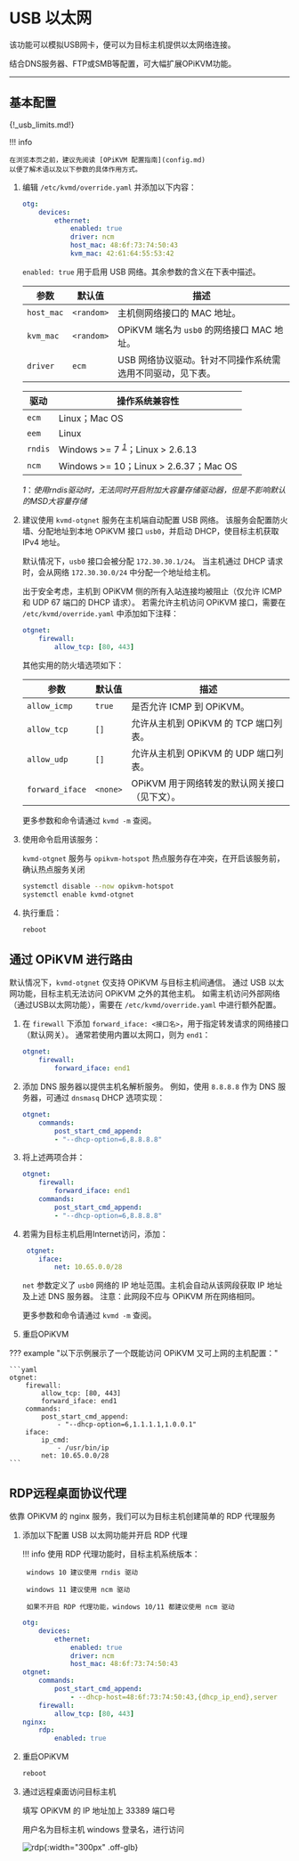 # USB 以太网

该功能可以模拟USB网卡，便可以为目标主机提供以太网络连接。

结合DNS服务器、FTP或SMB等配置，可大幅扩展OPiKVM功能。

-----

## 基本配置

{!_usb_limits.md!}

!!! info

    在浏览本页之前，建议先阅读 [OPiKVM 配置指南](config.md)
    以便了解术语以及以下参数的具体作用方式。

1. 编辑 `/etc/kvmd/override.yaml` 并添加以下内容：

    ``` yaml
    otg:
        devices:
            ethernet:
                enabled: true
                driver: ncm
                host_mac: 48:6f:73:74:50:43
                kvm_mac: 42:61:64:55:53:42
    ```

    `enabled: true` 用于启用 USB 网络。其余参数的含义在下表中描述。

    | 参数         | 默认值      | 描述                                      |
    |-------------|-------------|-----------------------------------------|
    | `host_mac`  | `<random>`  | 主机侧网络接口的 MAC 地址。             |
    | `kvm_mac`   | `<random>`  | OPiKVM 端名为 `usb0` 的网络接口 MAC 地址。|
    | `driver`    | `ecm`       | USB 网络协议驱动。针对不同操作系统需选用不同驱动，见下表。|

    | 驱动     | 操作系统兼容性                        |
    |---------|--------------------------------------|
    | `ecm`   | Linux；Mac OS                        |
    | `eem`   | Linux                                |
    | `rndis` | Windows >= 7 <sup>[*1*](#rndis)</sup>；Linux > 2.6.13    |
    | `ncm`   | Windows >= 10；Linux > 2.6.37；Mac OS |

    <a name="rndis">*1*</a>：*使用rndis驱动时，无法同时开启附加大容量存储驱动器，但是不影响默认的MSD大容量存储*

2. 建议使用 `kvmd-otgnet` 服务在主机端自动配置 USB 网络。
    该服务会配置防火墙、分配地址到本地 OPiKVM 接口 `usb0`，并启动 DHCP，使目标主机获取 IPv4 地址。

    默认情况下，`usb0` 接口会被分配 `172.30.30.1/24`。
    当主机通过 DHCP 请求时，会从网络 `172.30.30.0/24` 中分配一个地址给主机。

    出于安全考虑，主机到 OPiKVM 侧的所有入站连接均被阻止（仅允许 ICMP 和 UDP 67 端口的 DHCP 请求）。
    若需允许主机访问 OPiKVM 接口，需要在 `/etc/kvmd/override.yaml` 中添加如下注释：

    ```yaml
    otgnet:
        firewall:
            allow_tcp: [80, 443]
    ```

    其他实用的防火墙选项如下：

    | 参数             | 默认值     | 描述                                               |
    |-----------------|-----------|--------------------------------------------------|
    | `allow_icmp`    | `true`    | 是否允许 ICMP 到 OPiKVM。                           |
    | `allow_tcp`     | `[]`      | 允许从主机到 OPiKVM 的 TCP 端口列表。               |
    | `allow_udp`     | `[]`      | 允许从主机到 OPiKVM 的 UDP 端口列表。               |
    | `forward_iface` | `<none>`  | OPiKVM 用于网络转发的默认网关接口（见下文）。         |

    更多参数和命令请通过 `kvmd -m` 查阅。

3. 使用命令启用该服务：

    `kvmd-otgnet` 服务与 `opikvm-hotspot` 热点服务存在冲突，在开启该服务前，确认热点服务关闭

    ```sh
    systemctl disable --now opikvm-hotspot
    systemctl enable kvmd-otgnet
    ```

4. 执行重启：
    ```sh
    reboot
    ```

## 通过 OPiKVM 进行路由

默认情况下，`kvmd-otgnet` 仅支持 OPiKVM 与目标主机间通信。
通过 USB 以太网功能，目标主机无法访问 OPiKVM 之外的其他主机。
如需主机访问外部网络（通过USB以太网功能），需要在 `/etc/kvmd/override.yaml` 中进行额外配置。

1. 在 `firewall` 下添加 `forward_iface: <接口名>`，用于指定转发请求的网络接口（默认网关）。
    通常若使用内置以太网口，则为 `end1`：

    ```yaml
    otgnet:
        firewall:
            forward_iface: end1
    ```

2. 添加 DNS 服务器以提供主机名解析服务。
    例如，使用 `8.8.8.8` 作为 DNS 服务器，可通过 `dnsmasq` DHCP 选项实现：

    ```yaml
    otgnet:
        commands:
            post_start_cmd_append:
            - "--dhcp-option=6,8.8.8.8"
    ```

3. 将上述两项合并：

    ```yaml
    otgnet:
        firewall:
            forward_iface: end1
        commands:
            post_start_cmd_append:
            - "--dhcp-option=6,8.8.8.8"
    ```

4. 若需为目标主机启用Internet访问，添加：

    ```yaml
     otgnet:
        iface:
            net: 10.65.0.0/28
    ```

    `net` 参数定义了 `usb0` 网络的 IP 地址范围。主机会自动从该网段获取 IP 地址及上述 DNS 服务器。
    注意：此网段不应与 OPiKVM 所在网络相同。

    更多参数和命令请通过 `kvmd -m` 查阅。

5. 重启OPiKVM

??? example "以下示例展示了一个既能访问 OPiKVM 又可上网的主机配置："

    ```yaml
    otgnet:
        firewall:
            allow_tcp: [80, 443]
            forward_iface: end1
        commands:
            post_start_cmd_append:
                - "--dhcp-option=6,1.1.1.1,1.0.0.1"
        iface:
            ip_cmd:
                - /usr/bin/ip
            net: 10.65.0.0/28
    ```

## RDP远程桌面协议代理

依靠 OPiKVM 的 nginx 服务，我们可以为目标主机创建简单的 RDP 代理服务

1. 添加以下配置 USB 以太网功能并开启 RDP 代理

    !!! info
        使用 RDP 代理功能时，目标主机系统版本：

        windows 10 建议使用 rndis 驱动

        windows 11 建议使用 ncm 驱动

        如果不开启 RDP 代理功能，windows 10/11 都建议使用 ncm 驱动

    ```yaml
    otg:
        devices:
            ethernet:
                enabled: true
                driver: ncm
                host_mac: 48:6f:73:74:50:43
    otgnet:
        commands:
            post_start_cmd_append:
                - --dhcp-host=48:6f:73:74:50:43,{dhcp_ip_end},server
        firewall:
            allow_tcp: [80, 443]
    nginx:
        rdp:
            enabled: true
    ```

2. 重启OPiKVM

    ```sh
    reboot
    ```

3. 通过远程桌面访问目标主机

    填写 OPiKVM 的 IP 地址加上 33389 端口号

    用户名为目标主机 windows 登录名，进行访问

    ![rdp](img/usb-eth/rdp.jpg){:width="300px" .off-glb}
